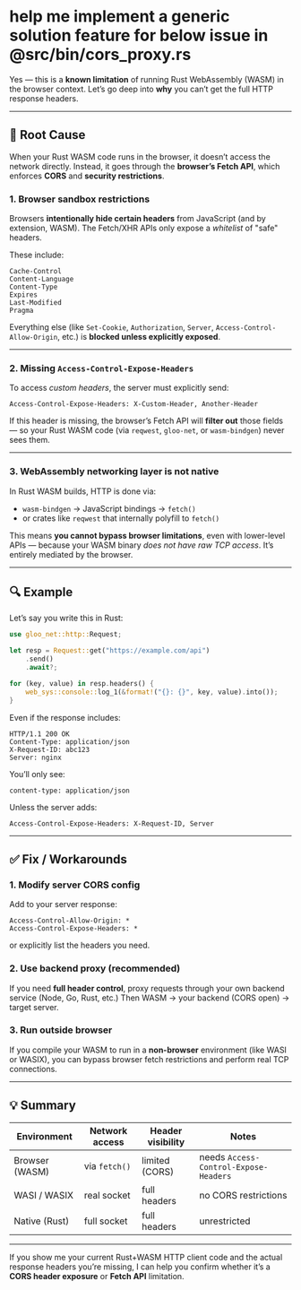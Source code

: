 # help me implement a generic solution feature for below issue in @src/bin/cors_proxy.rs

Yes — this is a **known limitation** of running Rust WebAssembly (WASM) in the browser context.
Let’s go deep into **why** you can’t get the full HTTP response headers.

---

## 🧩 Root Cause

When your Rust WASM code runs in the browser, it doesn’t access the network directly.
Instead, it goes through the **browser’s Fetch API**, which enforces **CORS** and **security restrictions**.

### 1. Browser sandbox restrictions

Browsers **intentionally hide certain headers** from JavaScript (and by extension, WASM).
The Fetch/XHR APIs only expose a *whitelist* of "safe" headers.

These include:

```
Cache-Control
Content-Language
Content-Type
Expires
Last-Modified
Pragma
```

Everything else (like `Set-Cookie`, `Authorization`, `Server`, `Access-Control-Allow-Origin`, etc.) is **blocked unless explicitly exposed**.

---

### 2. Missing `Access-Control-Expose-Headers`

To access *custom headers*, the server must explicitly send:

```
Access-Control-Expose-Headers: X-Custom-Header, Another-Header
```

If this header is missing, the browser’s Fetch API will **filter out** those fields —
so your Rust WASM code (via `reqwest`, `gloo-net`, or `wasm-bindgen`) never sees them.

---

### 3. WebAssembly networking layer is not native

In Rust WASM builds, HTTP is done via:

* `wasm-bindgen` → JavaScript bindings → `fetch()`
* or crates like `reqwest` that internally polyfill to `fetch()`

This means **you cannot bypass browser limitations**, even with lower-level APIs —
because your WASM binary *does not have raw TCP access*. It’s entirely mediated by the browser.

---

## 🔍 Example

Let’s say you write this in Rust:

```rust
use gloo_net::http::Request;

let resp = Request::get("https://example.com/api")
    .send()
    .await?;

for (key, value) in resp.headers() {
    web_sys::console::log_1(&format!("{}: {}", key, value).into());
}
```

Even if the response includes:

```
HTTP/1.1 200 OK
Content-Type: application/json
X-Request-ID: abc123
Server: nginx
```

You’ll only see:

```
content-type: application/json
```

Unless the server adds:

```
Access-Control-Expose-Headers: X-Request-ID, Server
```

---

## ✅ Fix / Workarounds

### 1. Modify server CORS config

Add to your server response:

```
Access-Control-Allow-Origin: *
Access-Control-Expose-Headers: *
```

or explicitly list the headers you need.

### 2. Use backend proxy (recommended)

If you need **full header control**, proxy requests through your own backend service (Node, Go, Rust, etc.)
Then WASM → your backend (CORS open) → target server.

### 3. Run outside browser

If you compile your WASM to run in a **non-browser** environment (like WASI or WASIX),
you can bypass browser fetch restrictions and perform real TCP connections.

---

## 💡 Summary

| Environment    | Network access | Header visibility | Notes                                 |
| -------------- | -------------- | ----------------- | ------------------------------------- |
| Browser (WASM) | via `fetch()`  | limited (CORS)    | needs `Access-Control-Expose-Headers` |
| WASI / WASIX   | real socket    | full headers      | no CORS restrictions                  |
| Native (Rust)  | full socket    | full headers      | unrestricted                          |

---

If you show me your current Rust+WASM HTTP client code and the actual response headers you’re missing,
I can help you confirm whether it’s a **CORS header exposure** or **Fetch API** limitation.

